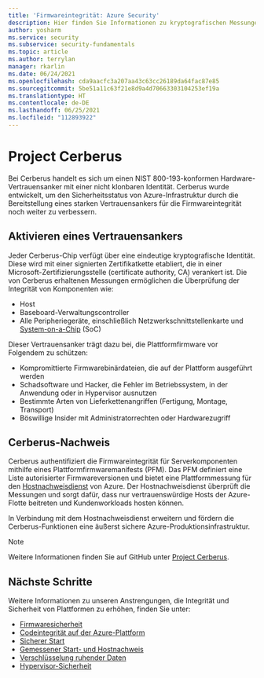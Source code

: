 ```yaml
---
title: 'Firmwareintegrität: Azure Security'
description: Hier finden Sie Informationen zu kryptografischen Messungen, um die Firmwareintegrität sicherzustellen.
author: yosharm
ms.service: security
ms.subservice: security-fundamentals
ms.topic: article
ms.author: terrylan
manager: rkarlin
ms.date: 06/24/2021
ms.openlocfilehash: cda9aacfc3a207aa43c63cc26189da64fac87e85
ms.sourcegitcommit: 5be51a11c63f21e8d9a4d70663303104253ef19a
ms.translationtype: HT
ms.contentlocale: de-DE
ms.lasthandoff: 06/25/2021
ms.locfileid: "112893922"
---
```

# <a name="project-cerberus"></a>Project Cerberus

Bei Cerberus handelt es sich um einen NIST 800-193-konformen Hardware-Vertrauensanker mit einer nicht klonbaren Identität. Cerberus wurde entwickelt, um den Sicherheitsstatus von Azure-Infrastruktur durch die Bereitstellung eines starken Vertrauensankers für die Firmwareintegrität noch weiter zu verbessern.

## <a name="enabling-an-anchor-of-trust"></a>Aktivieren eines Vertrauensankers
Jeder Cerberus-Chip verfügt über eine eindeutige kryptografische Identität. Diese wird mit einer signierten Zertifikatkette etabliert, die in einer Microsoft-Zertifizierungsstelle (certificate authority, CA) verankert ist. Die von Cerberus erhaltenen Messungen ermöglichen die Überprüfung der Integrität von Komponenten wie:

- Host
- Baseboard-Verwaltungscontroller
- Alle Peripheriegeräte, einschließlich Netzwerkschnittstellenkarte und [System-on-a-Chip](https://en.wikipedia.org/wiki/System_on_a_chip) (SoC)

Dieser Vertrauensanker trägt dazu bei, die Plattformfirmware vor Folgendem zu schützen:

- Kompromittierte Firmwarebinärdateien, die auf der Plattform ausgeführt werden
- Schadsoftware und Hacker, die Fehler im Betriebssystem, in der Anwendung oder in Hypervisor ausnutzen
- Bestimmte Arten von Lieferkettenangriffen (Fertigung, Montage, Transport)
- Böswillige Insider mit Administratorrechten oder Hardwarezugriff

## <a name="cerberus-attestation"></a>Cerberus-Nachweis
Cerberus authentifiziert die Firmwareintegrität für Serverkomponenten mithilfe eines Plattformfirmwaremanifests (PFM). Das PFM definiert eine Liste autorisierter Firmwareversionen und bietet eine Plattformmessung für den [Hostnachweisdienst](measured-boot-host-attestation.md) von Azure. Der Hostnachweisdienst überprüft die Messungen und sorgt dafür, dass nur vertrauenswürdige Hosts der Azure-Flotte beitreten und Kundenworkloads hosten können.

In Verbindung mit dem Hostnachweisdienst erweitern und fördern die Cerberus-Funktionen eine äußerst sichere Azure-Produktionsinfrastruktur.

> [!NOTE]
> Weitere Informationen finden Sie auf GitHub unter [Project Cerberus](https://github.com/opencomputeproject/Project_Olympus/tree/master/Project_Cerberus).

## <a name="next-steps"></a>Nächste Schritte
Weitere Informationen zu unseren Anstrengungen, die Integrität und Sicherheit von Plattformen zu erhöhen, finden Sie unter:

- [Firmwaresicherheit](firmware.md)
- [Codeintegrität auf der Azure-Plattform](code-integrity.md)
- [Sicherer Start](secure-boot.md)
- [Gemessener Start- und Hostnachweis](measured-boot-host-attestation.md)
- [Verschlüsselung ruhender Daten](encryption-atrest.md)
- [Hypervisor-Sicherheit](hypervisor.md)